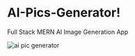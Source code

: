 # AI-Pics-Generator!

Full Stack MERN AI Image Generation App

![ai pic generator](https://user-images.githubusercontent.com/88614730/213985630-4056c6c6-6972-4ea6-b11c-707cab544d07.png) 

